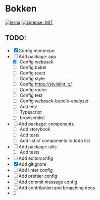 # Bokken
[![lerna](https://img.shields.io/badge/maintained%20with-lerna-cc00ff.svg)](https://lerna.js.org/)
[![License: MIT](https://img.shields.io/badge/License-MIT-yellow.svg)](https://opensource.org/licenses/MIT)

## TODO: 
- [x] Config monorepo
- [ ] Add package: app
  * [x] Config webpack
  * [ ] Config babel
  * [ ] Config react
  * [ ] Config style
  * [ ] Config https://stylelint.io/
  * [ ] Config router
  * [ ] Config test
  * [ ] Config webpack-bundle-analyzer
  * [ ] Add env
  * [ ] Typescript
  * [ ] browserslist
- [ ] Add package: components
  * [ ] Add storybook
  * [ ] Add tests
  * [ ] Add list of components to todo list
- [ ] Add package: utils
  * [ ] Add tests
- [ ] Add editorconfig
- [x] Add gitignore
- [ ] Add linter config
- [ ] Add prettier config
- [ ] Add commit message config
- [ ] Add contribution and brnaching docs
- [ ] 
